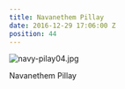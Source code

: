 ```yaml
---
title: Navanethem Pillay
date: 2016-12-29 17:06:00 Z
position: 44
---
```


![navy-pilay04.jpg](/uploads/navy-pilay04.jpg)

Navanethem Pillay
